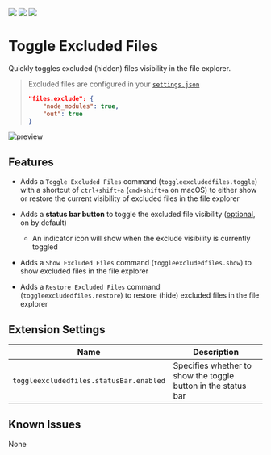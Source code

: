 [![](https://vsmarketplacebadge.apphb.com/version/eamodio.toggle-excluded-files.svg)](https://marketplace.visualstudio.com/items?itemName=eamodio.toggle-excluded-files)
[![](https://vsmarketplacebadge.apphb.com/installs/eamodio.toggle-excluded-files.svg)](https://marketplace.visualstudio.com/items?itemName=eamodio.toggle-excluded-files)
[![](https://vsmarketplacebadge.apphb.com/rating/eamodio.toggle-excluded-files.svg)](https://marketplace.visualstudio.com/items?itemName=eamodio.toggle-excluded-files)
# Toggle Excluded Files

Quickly toggles excluded (hidden) files visibility in the file explorer.

  > Excluded files are configured in your [`settings.json`](https://code.visualstudio.com/docs/getstarted/settings#_copy-of-default-settings)
  > ```json
  > "files.exclude": {
  >     "node_modules": true,
  >     "out": true
  > }
  > ```

![preview](https://raw.githubusercontent.com/eamodio/vscode-toggle-excluded-files/master/images/preview.gif)

## Features

- Adds a `Toggle Excluded Files` command (`toggleexcludedfiles.toggle`) with a shortcut of `ctrl+shift+a` (`cmd+shift+a` on macOS) to either show or restore the current visibility of excluded files in the file explorer

- Adds a **status bar button** to toggle the excluded file visibility ([optional](#extension-settings), on by default)
  - An indicator icon will show when the exclude visibility is currently toggled

- Adds a `Show Excluded Files` command (`toggleexcludedfiles.show`) to show excluded files in the file explorer

- Adds a `Restore Excluded Files` command (`toggleexcludedfiles.restore`) to restore (hide) excluded files in the file explorer

## Extension Settings

|Name | Description
|-----|------------
|`toggleexcludedfiles.statusBar.enabled`|Specifies whether to show the toggle button in the status bar

## Known Issues

None
